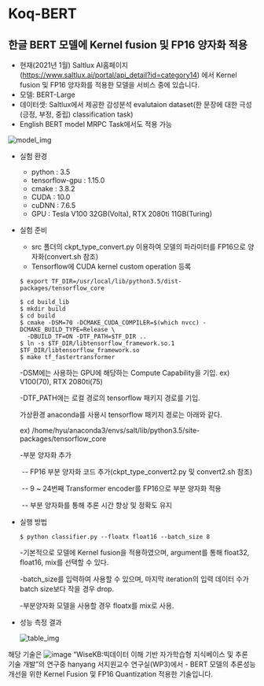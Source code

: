 # Koq-BERT

## 한글 BERT 모델에 Kernel fusion 및 FP16 양자화 적용

- 현재(2021년 1월) Saltlux AI홈페이지(https://www.saltlux.ai/portal/api_detail?id=category14) 에서 Kernel fusion 및 FP16 양자화를 적용한 모델을 서비스 중에 있습니다.
- 모델: BERT-Large
- 데이터셋: Saltlux에서 제공한 감성분석 evalutaion dataset(한 문장에 대한 극성(긍정, 부정, 중립) classification task)
- English BERT model MRPC Task에서도 적용 가능

![model_img](https://user-images.githubusercontent.com/33375019/105456789-1d9de100-5cc9-11eb-9e75-e01404f0784d.png)

- 실험 환경
  - python : 3.5
  - tensorflow-gpu : 1.15.0
  - cmake : 3.8.2
  - CUDA : 10.0
  - cuDNN : 7.6.5
  - GPU : Tesla V100 32GB(Volta), RTX 2080ti 11GB(Turing)


- 실험 준비

  - src 폴더의 ckpt_type_convert.py 이용하여 모델의 파라미터를 FP16으로 양자화(convert.sh 참조)
  - Tensorflow에 CUDA kernel custom operation 등록

  ```shell
  $ export TF_DIR=/usr/local/lib/python3.5/dist-packages/tensorflow_core
  
  $ cd build_lib
  $ mkdir build
  $ cd build
  $ cmake -DSM=70 -DCMAKE_CUDA_COMPILER=$(which nvcc) -DCMAKE_BUILD_TYPE=Release \
    -DBUILD_TF=ON -DTF_PATH=$TF_DIR ..
  $ ln -s $TF_DIR/libtensorflow_framework.so.1 $TF_DIR/libtensorflow_framework.so
  $ make tf_fastertransformer
  ```

  -DSM에는 사용하는 GPU에 해당하는 Compute Capability을 기입. ex) V100(70), RTX 2080ti(75)

  -DTF_PATH에는 로컬 경로의 tensorflow 패키지 경로를 기입.

   가상환경 anaconda를 사용시 tensorflow 패키지 경로는 아래와 같다.

    ex) /home/hyu/anaconda3/envs/salt/lib/python3.5/site-packages/tensorflow_core

  -부분 양자화 추가

  ​	-- FP16 부분 양자화 코드 추가(ckpt_type_convert2.py 및 convert2.sh 참조) 

  ​	-- 9 ~ 24번째 Transformer encoder를 FP16으로 부분 양자화 적용

  ​	-- 부분 양자화를 통해 추론 시간 향상 및 정확도 유지

  

- 실행 방법

  ```shell
  $ python classifier.py --floatx float16 --batch_size 8
  ```

  -기본적으로 모델에 Kernel fusion을 적용하였으며, argument를 통해 float32, float16, mix를 선택할 수 있다.

  -batch_size를 입력하여 사용할 수 있으며, 마지막 iteration의 입력 데이터 수가 batch size보다 작을 경우 drop.

  -부분양자화 모델을 사용할 경우 floatx를 mix로 사용.

  

- 성능 측정 결과

  ![table_img](https://user-images.githubusercontent.com/33375019/105458787-8a66aa80-5ccc-11eb-8c36-abb7074a8fff.png)
  
 
해당 기술은 ![image](https://user-images.githubusercontent.com/33375019/108373961-cb0e0100-7243-11eb-8794-8a5696f73a53.png) “WiseKB:빅데이터 이해 기반 자가학습형 지식베이스 및 추론 기술 개발”의 연구중 hanyang 서지원교수 연구실(WP3)에서 - BERT 모델의 추론성능 개선을 위한 Kernel Fusion 및 FP16 Quantization 적용한 기술입니다.
